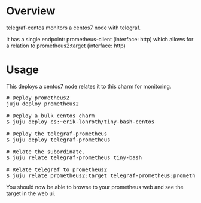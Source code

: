 # Overview

telegraf-centos monitors a centos7 node with telegraf.

It has a single endpoint: prometheus-client (interface: http) which allows for a relation
to prometheus2:target (interface: http)

# Usage

This deploys a centos7 node relates it to this charm for monitoring.
<pre>
# Deploy prometheus2
juju deploy prometheus2

# Deploy a bulk centos charm
$ juju deploy cs:~erik-lonroth/tiny-bash-centos

# Deploy the telegraf-prometheus
$ juju deploy telegraf-prometheus

# Relate the subordinate.
$ juju relate telegraf-prometheus tiny-bash

# Relate telegraf to prometheus2
$ juju relate prometheus2:target telegraf-prometheus:prometheus-client
</pre>

You should now be able to browse to your prometheus web and see the target in the web ui.